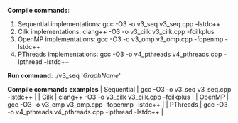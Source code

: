 **Compile commands**:

1) Sequential implementations: gcc -O3 -o v3_seq v3_seq.cpp -lstdc++
2) Cilk implementations: clang++ -O3 -o v3_cilk v3_cilk.cpp -fcilkplus
3) OpenMP implementations: gcc -O3 -o v3_omp v3_omp.cpp -fopenmp -lstdc++
4) PThreads implementations: gcc -O3 -o v4_pthreads v4_pthreads.cpp -lpthread -lstdc++

**Run command**: ./v3_seq '*GraphName*'

**Compile commands examples**
| Sequential  | gcc -O3 -o v3_seq v3_seq.cpp -lstdc++                     |
| Cilk        | clang++ -O3 -o v3_cilk v3_cilk.cpp -fcilkplus             |
| OpenMP      | gcc -O3 -o v3_omp v3_omp.cpp -fopenmp -lstdc++            |
| PThreads    | gcc -O3 -o v4_pthreads v4_pthreads.cpp -lpthread -lstdc++ |

